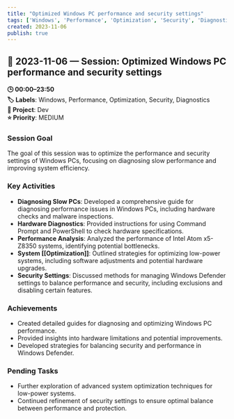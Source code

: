 ```yaml
---
title: "Optimized Windows PC performance and security settings"
tags: ['Windows', 'Performance', 'Optimization', 'Security', 'Diagnostics']
created: 2023-11-06
publish: true
---
```


## 📅 2023-11-06 — Session: Optimized Windows PC performance and security settings

**🕒 00:00–23:50**  
**🏷️ Labels**: Windows, Performance, Optimization, Security, Diagnostics  
**📂 Project**: Dev  
**⭐ Priority**: MEDIUM  


### Session Goal
The goal of this session was to optimize the performance and security settings of Windows PCs, focusing on diagnosing slow performance and improving system efficiency.

### Key Activities
- **Diagnosing Slow PCs**: Developed a comprehensive guide for diagnosing performance issues in Windows PCs, including hardware checks and malware inspections.
- **Hardware Diagnostics**: Provided instructions for using Command Prompt and PowerShell to check hardware specifications.
- **Performance Analysis**: Analyzed the performance of Intel Atom x5-Z8350 systems, identifying potential bottlenecks.
- **System [[Optimization]]**: Outlined strategies for optimizing low-power systems, including software adjustments and potential hardware upgrades.
- **Security Settings**: Discussed methods for managing Windows Defender settings to balance performance and security, including exclusions and disabling certain features.

### Achievements
- Created detailed guides for diagnosing and optimizing Windows PC performance.
- Provided insights into hardware limitations and potential improvements.
- Developed strategies for balancing security and performance in Windows Defender.

### Pending Tasks
- Further exploration of advanced system optimization techniques for low-power systems.
- Continued refinement of security settings to ensure optimal balance between performance and protection.
